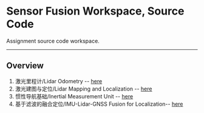# Sensor Fusion Workspace, Source Code

Assignment source code workspace.

---

## Overview

1. 激光里程计/Lidar Odometry -- [here](https://github.com/AlexGeControl/Sensor-Fusion/tree/master/workspace/assignments/01-lidar-odometry)
2. 激光建图与定位/Lidar Mapping and Localization -- [here](https://github.com/AlexGeControl/Sensor-Fusion/tree/master/workspace/assignments/02-lidar-mapping)
3. 惯性导航基础/Inertial Measurement Unit -- [here](https://github.com/AlexGeControl/Sensor-Fusion/tree/master/workspace/assignments/03-inertial-measurement-unit)
4. 基于滤波的融合定位/IMU-Lidar-GNSS Fusion for Localization-- [here](https://github.com/AlexGeControl/Sensor-Fusion/tree/master/workspace/assignments/04-imu-lidar-gnss-fusion)